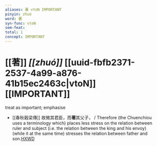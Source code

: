 ```yaml
---
aliases: 著 vtoN IMPORTANT
pinyin: zhuó
word: 著
syn-func: vtoN
sem-feat: 
total: 1
concept: IMPORTANT 
---
```

# [[著]] *[[zhuó]]*  [[uuid-fbfb2371-2537-4a99-a876-41b15ec2463c|vtoN]] [[IMPORTANT]]
treat as important; emphasise
 - [[春秋穀梁傳]] 故微其君臣，而**著**其父子， / Therefore (the Chuenchiou uses a terminology which) places less stress on the relation between ruler and subject (i.e. the relation between the king and his envoy) (while it at the same time) stresses the relation between father and son.[HXWD](https://hxwd.org/textview.html?location=KR1e0008_tls_002-32a.5)